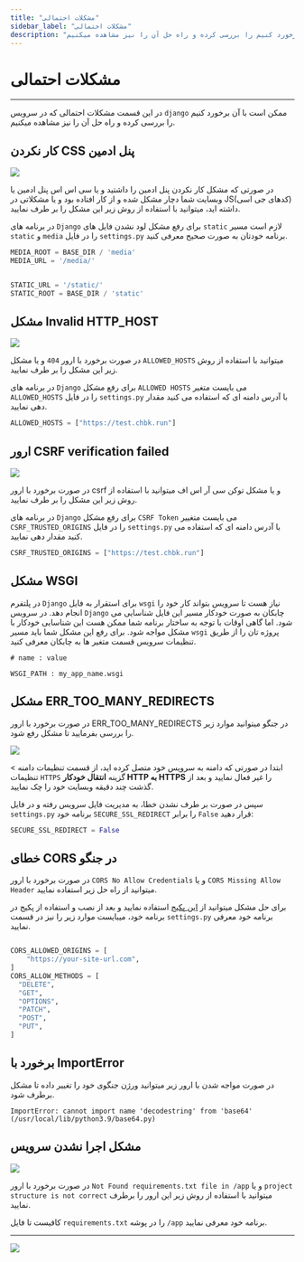 ```yaml
---
title: "مشکلات احتمالی"
sidebar_label: "مشکلات احتمالی"
description: "در این قسمت مشکلات احتمالی که ممکن است با آن برخورد کنیم را بررسی کرده و راه حل آن را نیز مشاهده میکنیم."
---
```


# مشکلات احتمالی
---

در این قسمت مشکلات احتمالی که در سرویس `django` ممکن است با آن برخورد کنیم را بررسی کرده و راه حل آن را نیز مشاهده میکنیم.

## کار نکردن CSS پنل ادمین

![](https://s1.chabokan.net/docs/images/error-django-1.jpg)

در صورتی که مشکل کار نکردن پنل ادمین را داشتید و یا سی اس اس پنل ادمین یا وبسایت شما دچار مشکل شده و از کار افتاده بود و یا مشکلاتی در JS(کدهای جی اسی) داشته اید، میتوانید با استفاده از روش زیر این مشکل را بر طرف نمایید.

در برنامه های `Django` برای رفع مشکل لود نشدن فایل های `static` لازم است مسیر `static` و `media` را در فایل `settings.py` برنامه خودتان به صورت صحیح معرفی کنید.

```python
MEDIA_ROOT = BASE_DIR / 'media'
MEDIA_URL = '/media/'


STATIC_URL = '/static/'
STATIC_ROOT = BASE_DIR / 'static'
```

## مشکل Invalid HTTP_HOST

![](https://s1.chabokan.net/docs/images/error-django-3.jpg)

در صورت برخورد با ارور `404` و یا مشکل `ALLOWED_HOSTS` میتوانید با استفاده از روش زیر این مشکل را بر طرف نمایید.

در برنامه های `Django` برای رفع مشکل `ALLOWED HOSTS` می بایست متغیر `ALLOWED_HOSTS` را در فایل `settings.py` با آدرس دامنه ای که استفاده می کنید مقدار دهی نمایید.

```python
ALLOWED_HOSTS = ["https://test.chbk.run"]
```

## ارور CSRF verification failed

![](https://s1.chabokan.net/docs/images/error-django-csrf.jpg)

در صورت برخورد با ارور csrf و یا مشکل توکن سی آر اس اف میتوانید با استفاده از روش زیر این مشکل را بر طرف نمایید.

در برنامه های `Django` برای رفع مشکل `CSRF Token` می بایست متغییر `CSRF_TRUSTED_ORIGINS` را در فایل `settings.py` با آدرس دامنه ای که استفاده می کنید مقدار دهی نمایید.

```python
CSRF_TRUSTED_ORIGINS = ["https://test.chbk.run"]
```

## مشکل WSGI

در پلتفرم `Django` برای استقرار به فایل `wsgi` نیاز هست تا سرویس بتواند کار خود را انجام دهد. در سرویس `Django` چابکان به صورت خودکار مسیر این فایل شناسایی می شود. اما گاهی اوقات با توجه به ساختار برنامه شما ممکن هست این شناسایی خودکار با مشکل مواجه شود. برای رفع این مشکل شما باید مسیر `wsgi` پروژه تان را از طریق تنظیمات سرویس قسمت متغیر ها به چابکان معرفی کنید.

```properties
# name : value

WSGI_PATH : my_app_name.wsgi
```

## مشکل ERR_TOO_MANY_REDIRECTS

در صورت برخورد با ارور ERR_TOO_MANY_REDIRECTS در جنگو میتوانید موارد زیر را بررسی بفرمایید تا مشکل رفع شود.

![](https://s1.chabokan.net/docs/images/django-problems-redirect.png)

ابتدا در صورتی که دامنه به سرویس خود متصل کرده اید، از قسمت تنظیمات دامنه > تنظیمات `HTTPS` گزینه **انتقال خودکار HTTP به HTTPS** را غیر فعال نمایید و بعد از گذشت چند دقیقه وبسایت خود را چک نمایید.

سپس در صورت بر طرف نشدن خطا، به مدیریت فایل سرویس رفته و در فایل `settings.py` برنامه خود `SECURE_SSL_REDIRECT` را برابر  `False` قرار دهید:

```python
SECURE_SSL_REDIRECT = False
```

## خطای CORS در جنگو

در صورت برخورد با ارور `CORS No Allow Credentials` و یا `CORS Missing Allow Header` میتوانید از راه حل زیر استفاده نمایید.

برای حل مشکل میتوانید از [این پکیج](https://pypi.org/project/django-cors-headers/) استفاده نمایید و بعد از نصب و استفاده از پکیج در برنامه خود، میبایست موارد زیر را نیز در قسمت `settings.py` برنامه خود معرفی نمایید.

```python

CORS_ALLOWED_ORIGINS = [
    "https://your-site-url.com",
]
CORS_ALLOW_METHODS = [
  "DELETE",
  "GET",
  "OPTIONS",
  "PATCH",
  "POST",
  "PUT",
]
```


## برخورد با ImportError

در صورت مواجه شدن با ارور زیر میتوانید ورژن جنگوی خود را تغییر داده تا مشکل برطرف شود.

```log
ImportError: cannot import name 'decodestring' from 'base64' (/usr/local/lib/python3.9/base64.py)
```

## مشکل اجرا نشدن سرویس

![](https://s1.chabokan.net/docs/images/structure_error_1.PNG)

در صورت برخورد با ارور `Not Found requirements.txt file in /app` و یا `project structure is not correct` میتوانید با استفاده از روش زیر این ارور را برطرف نمایید.

کافیست تا فایل `requirements.txt` را در پوشه `/app` برنامه خود معرفی نمایید.


---
<a href="https://hub.chabokan.net/fa/services/create/django" ><img src="https://s1.chabokan.net/docs/images/django-banner.png" /></a>
